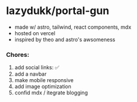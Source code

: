 # lazydukk/portal-gun

* made w/ astro, tailwind, react components, mdx
* hosted on vercel
* inspired by theo and astro's awsomeness

### Chores:
1. add social links: ✅
2. add a navbar
3. make mobile responsive 
4. add image optimization
5. confid mdx / itegrate blogging
